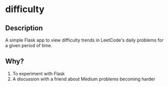 # difficulty
## Description
A simple Flask app to view difficulty trends in LeetCode's daily problems for a given period of time.
## Why?
1. To experiment with Flask
2. A discussion with a friend about Medium problems becoming harder